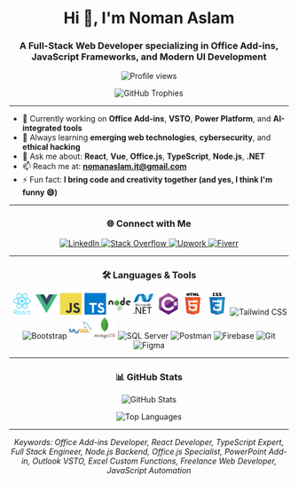 <h1 align="center">Hi 👋, I'm Noman Aslam</h1>
<h3 align="center">A Full-Stack Web Developer specializing in Office Add-ins, JavaScript Frameworks, and Modern UI Development</h3>

<p align="center">
  <img src="https://komarev.com/ghpvc/?username=devnomanaslam&label=Profile%20views&color=0e75b6&style=flat" alt="Profile views" />
</p>

<p align="center">
  <img src="https://github-profile-trophy.vercel.app/?username=devnomanaslam&theme=flat" alt="GitHub Trophies" />
</p>

---

- 🔭 Currently working on **Office Add-ins**, **VSTO**, **Power Platform**, and **AI-integrated tools**
- 🌱 Always learning **emerging web technologies**, **cybersecurity**, and **ethical hacking**
- 💬 Ask me about: **React**, **Vue**, **Office.js**, **TypeScript**, **Node.js**, **.NET**
- 📫 Reach me at: **nomanaslam.it@gmail.com**
- ⚡ Fun fact: **I bring code and creativity together (and yes, I think I'm funny 😄)**

---

<h3 align="center">🌐 Connect with Me</h3>

<p align="center">
  <a href="https://www.linkedin.com/in/devnomanaslam/" target="_blank">
    <img src="https://raw.githubusercontent.com/rahuldkjain/github-profile-readme-generator/master/src/images/icons/Social/linked-in-alt.svg" alt="LinkedIn" height="30" width="40" />
  </a>
  <a href="https://stackoverflow.com/users/23155998/noman-aslam" target="_blank">
    <img src="https://raw.githubusercontent.com/rahuldkjain/github-profile-readme-generator/master/src/images/icons/Social/stack-overflow.svg" alt="Stack Overflow" height="30" width="40" />
  </a>
  <a href="https://www.upwork.com/freelancers/devnomanaslam" target="_blank">
    <img src="https://cdn.worldvectorlogo.com/logos/upwork.svg" alt="Upwork" height="35" width="40" />
  </a>
  <a href="https://www.fiverr.com/noman3839" target="_blank">
    <img src="https://cdn.worldvectorlogo.com/logos/fiverr-1.svg" alt="Fiverr" height="35" width="40"/>
  </a>
</p>

---

<h3 align="center">🛠️ Languages & Tools</h3>

<p align="center">
  <img src="https://raw.githubusercontent.com/devicons/devicon/master/icons/react/react-original-wordmark.svg" alt="React" width="40" height="40"/>
  <img src="https://raw.githubusercontent.com/devicons/devicon/master/icons/vuejs/vuejs-original.svg" alt="Vue" width="40" height="40"/>
  <img src="https://raw.githubusercontent.com/devicons/devicon/master/icons/javascript/javascript-original.svg" alt="JavaScript" width="40" height="40"/>
  <img src="https://raw.githubusercontent.com/devicons/devicon/master/icons/typescript/typescript-original.svg" alt="TypeScript" width="40" height="40"/>
  <img src="https://raw.githubusercontent.com/devicons/devicon/master/icons/nodejs/nodejs-original-wordmark.svg" alt="Node.js" width="40" height="40"/>
  <img src="https://raw.githubusercontent.com/devicons/devicon/master/icons/dot-net/dot-net-original-wordmark.svg" alt=".NET" width="40" height="40"/>
  <img src="https://raw.githubusercontent.com/devicons/devicon/master/icons/csharp/csharp-original.svg" alt="C#" width="40" height="40"/>
  <img src="https://raw.githubusercontent.com/devicons/devicon/master/icons/html5/html5-original-wordmark.svg" alt="HTML5" width="40" height="40"/>
  <img src="https://raw.githubusercontent.com/devicons/devicon/master/icons/css3/css3-original-wordmark.svg" alt="CSS3" width="40" height="40"/>
  <img src="https://www.vectorlogo.zone/logos/tailwindcss/tailwindcss-icon.svg" alt="Tailwind CSS" width="40" height="40"/>
  <img src="https://www.vectorlogo.zone/logos/bootstrap/bootstrap-icon.svg" alt="Bootstrap" width="40" height="40"/>
  <img src="https://raw.githubusercontent.com/devicons/devicon/master/icons/mysql/mysql-original-wordmark.svg" alt="MySQL" width="40" height="40"/>
  <img src="https://raw.githubusercontent.com/devicons/devicon/master/icons/mongodb/mongodb-original-wordmark.svg" alt="MongoDB" width="40" height="40"/>
  <img src="https://www.svgrepo.com/show/303229/microsoft-sql-server-logo.svg" alt="SQL Server" width="40" height="40"/>
  <img src="https://www.vectorlogo.zone/logos/getpostman/getpostman-icon.svg" alt="Postman" width="40" height="40"/>
  <img src="https://www.vectorlogo.zone/logos/firebase/firebase-icon.svg" alt="Firebase" width="40" height="40"/>
  <img src="https://www.vectorlogo.zone/logos/git-scm/git-scm-icon.svg" alt="Git" width="40" height="40"/>
  <img src="https://www.vectorlogo.zone/logos/figma/figma-icon.svg" alt="Figma" width="40" height="40"/>
</p>

---

<h3 align="center">📊 GitHub Stats</h3>

<p align="center">
  <img src="https://github-readme-stats.vercel.app/api?username=devnomanaslam&show_icons=true&locale=en" alt="GitHub Stats" />
</p>

<p align="center">
  <img src="https://github-readme-stats.vercel.app/api/top-langs?username=devnomanaslam&show_icons=true&locale=en&layout=compact" alt="Top Languages" />
</p>

---

<!-- SEO Keywords -->
<p align="center"><em>Keywords: Office Add-ins Developer, React Developer, TypeScript Expert, Full Stack Engineer, Node.js Backend, Office.js Specialist, PowerPoint Add-in, Outlook VSTO, Excel Custom Functions, Freelance Web Developer, JavaScript Automation</em></p>
